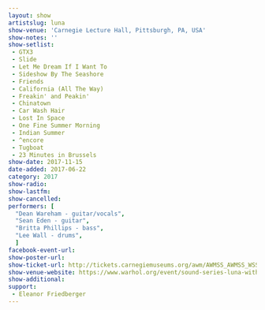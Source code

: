```yaml
---
layout: show
artistslug: luna
show-venue: 'Carnegie Lecture Hall, Pittsburgh, PA, USA'
show-notes: ''
show-setlist: 
 - GTX3
 - Slide
 - Let Me Dream If I Want To
 - Sideshow By The Seashore
 - Friends
 - California (All The Way)
 - Freakin' and Peakin'
 - Chinatown
 - Car Wash Hair
 - Lost In Space
 - One Fine Summer Morning
 - Indian Summer
 - ^encore
 - Tugboat
 - 23 Minutes in Brussels
show-date: 2017-11-15
date-added: 2017-06-22
category: 2017
show-radio: 
show-lastfm: 
show-cancelled: 
performers: [
  "Dean Wareham - guitar/vocals",
  "Sean Eden - guitar",
  "Britta Phillips - bass",
  "Lee Wall - drums",
  ]
facebook-event-url: 
show-poster-url: 
show-ticket-url: http://tickets.carnegiemuseums.org/awm/AWMSS_AWMSS_WSSLN1115
show-venue-website: https://www.warhol.org/event/sound-series-luna-with-special-guest-eleanor-friedberger/
show-additional: 
support:
 - Eleanor Friedberger
---
```

